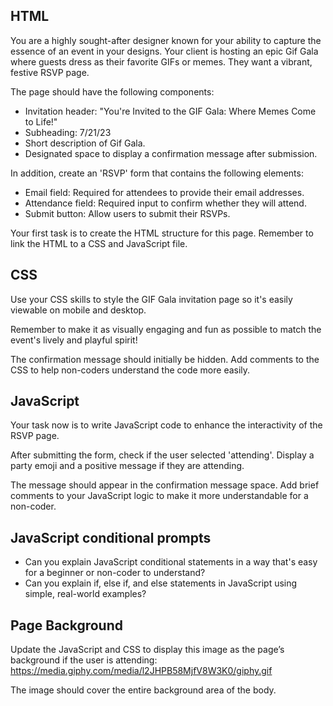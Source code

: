 ## HTML

You are a highly sought-after designer known for your ability to capture the essence of an event in your designs. Your client is hosting an epic Gif Gala where guests dress as their favorite GIFs or memes. They want a vibrant, festive RSVP page.

The page should have the following components:

- Invitation header: "You're Invited to the GIF Gala: Where Memes Come to Life!"
- Subheading: 7/21/23
- Short description of Gif Gala.
- Designated space to display a confirmation message after submission.

In addition, create an 'RSVP' form that contains the following elements:

- Email field: Required for attendees to provide their email addresses.
- Attendance field: Required input to confirm whether they will attend.
- Submit button: Allow users to submit their RSVPs.

Your first task is to create the HTML structure for this page. Remember to link the HTML to a CSS and JavaScript file.

## CSS

Use your CSS skills to style the GIF Gala invitation page so it's easily viewable on mobile and desktop.

Remember to make it as visually engaging and fun as possible to match the event's lively and playful spirit!

The confirmation message should initially be hidden. Add comments to the CSS to help non-coders understand the code more easily.

## JavaScript

Your task now is to write JavaScript code to enhance the interactivity of the RSVP page.

After submitting the form, check if the user selected 'attending'. Display a party emoji and a positive message if they are attending.

The message should appear in the confirmation message space. Add brief comments to your JavaScript logic to make it more understandable for a non-coder.

## JavaScript conditional prompts

- Can you explain JavaScript conditional statements in a way that's easy for a beginner or non-coder to understand?
- Can you explain if, else if, and else statements in JavaScript using simple, real-world examples?

## Page Background

Update the JavaScript and CSS to display this image as the page’s background if the user is attending: https://media.giphy.com/media/l2JHPB58MjfV8W3K0/giphy.gif

The image should cover the entire background area of the body.
